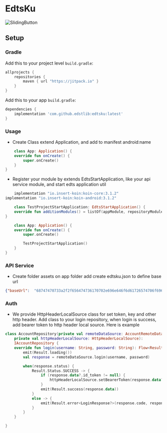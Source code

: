 # EdtsKu

![SlidingButton](https://i.ibb.co/GCcGMwH/edtslibs.png)
## Setup
### Gradle

Add this to your project level `build.gradle`:
```groovy
allprojects {
    repositories {
        maven { url "https://jitpack.io" }
    }
}
```
Add this to your app `build.gradle`:
```groovy
dependencies {
    implementation 'com.github.edstlib:edtsku:latest'
}
```

### Usage

- Create Class extend Application, and add to manifest android:name
```kotlin
    class App: Application() {
    override fun onCreate() {
        super.onCreate()
    }
}
```
- Register your module by extends EdtsStartApplication, like your api service module, and start edts application util
```groovy
    implementation "io.insert-koin:koin-core:3.1.2"
implementation "io.insert-koin:koin-android:3.1.2"
```

```kotlin
    class TestProjectStartApplication: EdtsStartApplication() {
    override fun additionModules() = listOf(appModule, repositoryModule, viewModelModule)
}
```

```kotlin
    class App: Application() {
    override fun onCreate() {
        super.onCreate()

        TestProjectStartApplication()
    }
}
```
### API Service
- Create folder assets on app folder add create edtsku.json to define base url
```json
{"baseUrl":  "68747470733a2f2f656474736170702e696e646f6d61726574706f696e6b752e636f6d2f", "trackerBaseUrl": "68747470733a2f2f617369612d736f75746865617374322d69646d2d636f72702d6465762e636c6f756466756e6374696f6e732e6e6574"}
```

### Auth
- We provide HttpHeaderLocalSource class for set token, key and other http header. Add class to your login repository, when login is success, add bearer token to http header local source. Here is example

```kotlin
class AccountRepository(private val remoteDataSource: AccountRemoteDataSource,
    private val httpHeaderLocalSource: HttpHeaderLocalSource):
    IAccountRepository {
    override fun login(username: String, password: String): Flow<Result<LoginResponse?>> = flow {
        emit(Result.loading())
        val response = remoteDataSource.login(username, password)

        when(response.status) {
            Result.Status.SUCCESS -> {
                if (response.data?.id_token != null) {
                    httpHeaderLocalSource.setBearerToken(response.data?.id_token!!)
                }
                emit(Result.success(response.data))
            }
            else -> {
                emit(Result.error<LoginResponse?>(response.code, response.message, null))
            }
        }
    }

}
```



